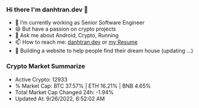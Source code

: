 ### Hi there I'm danhtran.dev 👋

- 🔭 I’m currently working as Senior Software Engineer
- 😄 But have a passion on crypto projects
- 💬 Ask me about Android, Crypto, Running 
- 📫 How to reach me: <a href="https://danhtran.dev" target="_blank">danhtran.dev</a> or <a href="Developer-Resume.pdf" target="_blank">my Resume</a>
- 🌱 Building a website to help people find their dream house (updating ...)

### Crypto Market Summarize
- Active Crypto: 12933
- % Market Cap: BTC 37.57% | ETH 16.21% | BNB 4.65%
- Total Market Cap Changed 24h: -1.94%
- Updated At: 9/26/2022, 6:52:02 AM
